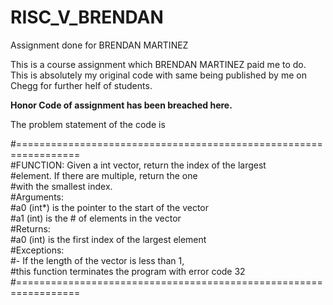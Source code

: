 # RISC_V_BRENDAN
Assignment done for BRENDAN MARTINEZ

This is a course assignment which BRENDAN MARTINEZ paid me to do. This is absolutely my original code with same being published by me on Chegg for further helf of students.

**Honor Code of assignment has been breached here.**

The problem statement of the code is

#=================================================================  
#FUNCTION: Given a int vector, return the index of the largest  
#element. If there are multiple, return the one  
#with the smallest index.  
#Arguments:  
#a0 (int*) is the pointer to the start of the vector  
#a1 (int)  is the # of elements in the vector  
#Returns:  
#a0 (int)  is the first index of the largest element  
#Exceptions:  
#- If the length of the vector is less than 1,  
#this function terminates the program with error code 32  
#=================================================================
